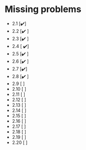 # Missing problems

- 2.1 [✔️]
- 2.2 [✔️ ]
- 2.3 [✔️ ]
- 2.4 [ ✔️]
- 2.5 [✔️ ]
- 2.6 [✔️ ]
- 2.7 [✔️]
- 2.8 [✔️ ]
- 2.9 [ ]
- 2.10 [ ]
- 2.11 [ ]
- 2.12 [ ]
- 2.13 [ ]
- 2.14 [ ]
- 2.15 [ ]
- 2.16 [ ]
- 2.17 [ ]
- 2.18 [ ]
- 2.19 [ ]
- 2.20 [ ]
